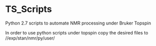 # TS_Scripts
Python 2.7 scripts to automate NMR processing under Bruker Topspin

In order to use python scripts under topspin copy the desired files to /<TopspinPATH>/exp/stan/nmr/py/user/
